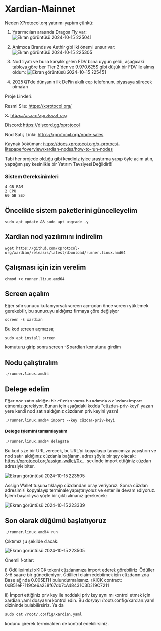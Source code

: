 # Xardian-Mainnet

Neden XProtocol.org yatırımı yaptım çünkü;

1) Yatırımcıları arasında Dragon Fly var:
   ![Ekran görüntüsü 2024-10-15 225041](https://github.com/user-attachments/assets/f461572a-3397-4e57-96a5-2868b876d2dc)

2) Animoca Brands ve Aethir gibi iki önemli unsur var:
   ![Ekran görüntüsü 2024-10-15 225305](https://github.com/user-attachments/assets/43b4c919-e341-444d-be9f-2c491876413a)

3) Nod fiyatı ve buna karşılık gelen FDV bana uygun geldi, aşağıdaki tabloya göre ben Tier 2'den ve 9.970.625$ gibi düşük bir FDV ile almış oldum:
   ![Ekran görüntüsü 2024-10-15 225451](https://github.com/user-attachments/assets/f626fc3e-9334-48be-a882-a5fe9eeeec59)

4) 2025 Q1'de dünyanın ilk DePin akıllı cep telefonunu piyasaya sürecek olmaları

Proje Linkleri:

Resmi Site: https://xprotocol.org/

X: https://x.com/xprotocol_org

Discord: https://discord.gg/xprotocol

Nod Satış Linki: https://xprotocol.org/node-sales

Kaynak Döküman: https://docs.xprotocol.org/x-protocol-litepaper/overview/xardian-nodes/how-to-run-nodes

Tabi her projede olduğu gibi kendiniz iyice araştırma yapıp öyle adım atın, yaptığım şey kesinlikle bir Yatırım Tavsiyesi Değildir!!!

### Sistem Gereksinimleri

```
4 GB RAM
2 CPU
60 GB SSD
```

## Öncelikle sistem paketlerini güncelleyelim

```
sudo apt update && sudo apt upgrade -y
```

## Xardian nod yazılımını indirelim

```
wget https://github.com/xprotocol-org/xardian/releases/latest/download/runner.linux.amd64
```

## Çalışması için izin verelim

```
chmod +x runner.linux.amd64
```

## Screen açalım

Eğer sıfır sunucu kullanıyorsak screen açmadan önce screen yüklemek gerekebilir, bu sunucuyu aldığınız firmaya göre değişiyor

```
screen -S xardian
```
Bu kod screen açmazsa;
```
sudo apt install screen
```
komutunu girip sonra screen -S xardian komutunu girelim

## Nodu çalıştıralım

```
./runner.linux.amd64
```

## Delege edelim
Eğer nod satın aldığını bir cüzdan varsa bu adımda o cüzdanı import etmemiz gerekiyor. Bunun için aşağıdaki kodda "cüzdan-priv-keyi" yazan yere kendi nod satın aldığınız cüzdanın priv keyini yazın!

```
./runner.linux.amd64 import --key cüzdan-priv-keyi
```
#### Delege işlemini tamamlayalım
```
./runner.linux.amd64 delegate
```
Bu kod size bir URL verecek, bu URL'yi kopyalayıp tarayıcınıza yapıştırın ve nod satın aldığınız cüzdanla bağlanın, adres şöyle bir şey olacak: https://xprotocol.org/assign-wallet/0x... şeklinde import ettiğiniz cüzdan adresiyle biter. 

![Ekran görüntüsü 2024-10-15 223505](https://github.com/user-attachments/assets/70945174-cbfd-4092-92e6-3f6c9a16dbb8)

Assign Wallet tuşuna tıklayıp cüzdandan onay veriyoruz. Sonra cüzdan adresimizi kopyalayıp terminale yapıştırıyoruz ve enter ile devam ediyoruz. İşlem başarılıysa şöyle bir çıktı almanız gerekecek:

![Ekran görüntüsü 2024-10-15 223339](https://github.com/user-attachments/assets/56d342e8-b3ba-49b0-b8ff-88ded9808647)

## Son olarak düğümü başlatıyoruz

```
./runner.linux.amd64 run
```
Çıktımız şu şekilde olacak:

![Ekran görüntüsü 2024-10-15 223505](https://github.com/user-attachments/assets/0f4bbe99-bd19-432f-a4af-32bf83782d30)

Önemli Notlar:

i) Ödüllerimizi xKICK tokeni cüzdanımıza import ederek görebiliriz. Ödüller 3-8 saatte bir güncelleniyor. Ödülleri claim edebilmek için cüzdanınızda Base ağında 0.005ETH bulundurmalısınız. 
   xKICK contract: 0xB51eFF119Ce6a238f67db7cA48431C3D319C7211

ii) İmport ettiğiniz priv key ile noddaki priv key aynı mı kontrol etmek için xardian.yaml dosyasını kontrol edin. Bu dosyayı /root/.config/xardian.yaml dizininde bulabilirsiniz. Ya da 
```
sudo cat /root/.config/xardian.yaml
```
kodunu girerek terminalden de kontrol edebilirsiniz.

